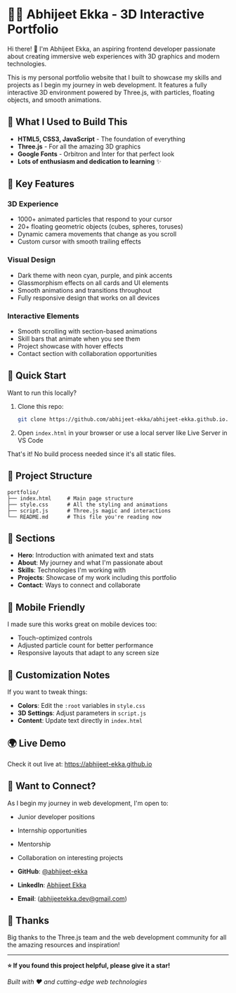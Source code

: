 # 👨‍💻 Abhijeet Ekka - 3D Interactive Portfolio

Hi there! 👋 I'm Abhijeet Ekka, an aspiring frontend developer passionate about creating immersive web experiences with 3D graphics and modern technologies.

This is my personal portfolio website that I built to showcase my skills and projects as I begin my journey in web development. It features a fully interactive 3D environment powered by Three.js, with particles, floating objects, and smooth animations.

## 🌟 What I Used to Build This

- **HTML5, CSS3, JavaScript** - The foundation of everything
- **Three.js** - For all the amazing 3D graphics
- **Google Fonts** - Orbitron and Inter for that perfect look
- **Lots of enthusiasm and dedication to learning** ✨

## 🎨 Key Features

### 3D Experience
- 1000+ animated particles that respond to your cursor
- 20+ floating geometric objects (cubes, spheres, toruses)
- Dynamic camera movements that change as you scroll
- Custom cursor with smooth trailing effects

### Visual Design
- Dark theme with neon cyan, purple, and pink accents
- Glassmorphism effects on all cards and UI elements
- Smooth animations and transitions throughout
- Fully responsive design that works on all devices

### Interactive Elements
- Smooth scrolling with section-based animations
- Skill bars that animate when you see them
- Project showcase with hover effects
- Contact section with collaboration opportunities

## 🚀 Quick Start

Want to run this locally?

1. Clone this repo:
   ```bash
   git clone https://github.com/abhijeet-ekka/abhijeet-ekka.github.io.git
   ```

2. Open `index.html` in your browser or use a local server like Live Server in VS Code

That's it! No build process needed since it's all static files.

## 📁 Project Structure

```
portfolio/
├── index.html     # Main page structure
├── style.css      # All the styling and animations
├── script.js      # Three.js magic and interactions
└── README.md      # This file you're reading now
```

## 🎯 Sections

- **Hero**: Introduction with animated text and stats
- **About**: My journey and what I'm passionate about
- **Skills**: Technologies I'm working with
- **Projects**: Showcase of my work including this portfolio
- **Contact**: Ways to connect and collaborate

## 📱 Mobile Friendly

I made sure this works great on mobile devices too:
- Touch-optimized controls
- Adjusted particle count for better performance
- Responsive layouts that adapt to any screen size

## 🔧 Customization Notes

If you want to tweak things:

- **Colors**: Edit the `:root` variables in `style.css`
- **3D Settings**: Adjust parameters in `script.js` 
- **Content**: Update text directly in `index.html`

## 🌍 Live Demo

Check it out live at: https://abhijeet-ekka.github.io

## 🤝 Want to Connect?

As I begin my journey in web development, I'm open to:
- Junior developer positions
- Internship opportunities
- Mentorship
- Collaboration on interesting projects

- **GitHub**: [@abhijeet-ekka](https://github.com/abhijeet-ekka)
- **LinkedIn**: [Abhijeet Ekka](https://linkedin.com/in/abhijeetekka)
- **Email**: (abhijeetekka.dev@gmail.com)

## 🙏 Thanks

Big thanks to the Three.js team and the web development community for all the amazing resources and inspiration!

---

**⭐ If you found this project helpful, please give it a star!**

*Built with ❤️ and cutting-edge web technologies*

